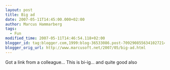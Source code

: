 ```yaml
---
layout: post
title: Big ad
date: 2007-05-11T14:45:00.000+02:00
author: Marcus Hammarberg
tags:
  - Fun
modified_time: 2007-05-11T14:46:54.118+02:00
blogger_id: tag:blogger.com,1999:blog-36533086.post-7092908556341027214
blogger_orig_url: http://www.marcusoft.net/2007/05/big-ad.html
---
```


Got a
link from a colleague... This is bi-ig... and quite good also
